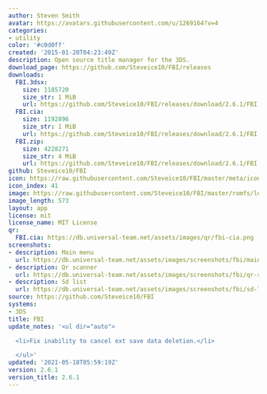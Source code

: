 ```yaml
---
author: Steven Smith
avatar: https://avatars.githubusercontent.com/u/1269164?v=4
categories:
- utility
color: '#c0d0ff'
created: '2015-01-20T04:23:49Z'
description: Open source title manager for the 3DS.
download_page: https://github.com/Steveice10/FBI/releases
downloads:
  FBI.3dsx:
    size: 1185720
    size_str: 1 MiB
    url: https://github.com/Steveice10/FBI/releases/download/2.6.1/FBI.3dsx
  FBI.cia:
    size: 1192896
    size_str: 1 MiB
    url: https://github.com/Steveice10/FBI/releases/download/2.6.1/FBI.cia
  FBI.zip:
    size: 4228271
    size_str: 4 MiB
    url: https://github.com/Steveice10/FBI/releases/download/2.6.1/FBI.zip
github: Steveice10/FBI
icon: https://raw.githubusercontent.com/Steveice10/FBI/master/meta/icon_3ds.png
icon_index: 41
image: https://raw.githubusercontent.com/Steveice10/FBI/master/romfs/logo.png
image_length: 573
layout: app
license: mit
license_name: MIT License
qr:
  FBI.cia: https://db.universal-team.net/assets/images/qr/fbi-cia.png
screenshots:
- description: Main menu
  url: https://db.universal-team.net/assets/images/screenshots/fbi/main-menu.png
- description: Qr scanner
  url: https://db.universal-team.net/assets/images/screenshots/fbi/qr-scanner.png
- description: Sd list
  url: https://db.universal-team.net/assets/images/screenshots/fbi/sd-list.png
source: https://github.com/Steveice10/FBI
systems:
- 3DS
title: FBI
update_notes: '<ul dir="auto">

  <li>Fix inability to cancel ext save data deletion.</li>

  </ul>'
updated: '2021-05-18T05:59:19Z'
version: 2.6.1
version_title: 2.6.1
---
```


